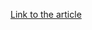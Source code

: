 [Link to the article](https://www.hybrid-analysis.com/sample/a99a3e0117add49ddf6b83c2695a440fa4f586bfa0a0aa12278d39d2ec173a2c?environmentId=5)
